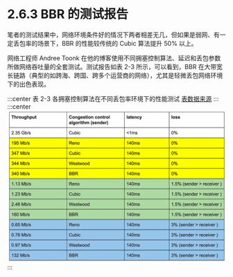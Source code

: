 # 2.6.3 BBR 的测试报告

笔者的测试结果中，网络环境条件好的情况下两者相差无几，但如果是弱网、有一定丢包率的场景下，BBR 的性能较传统的 Cubic 算法提升 50% 以上。

网络工程师 Andree Toonk 在他的博客使用不同拥塞控制算法、延迟和丢包参数所做网络吞吐量的全套测试。测试报告如表 2-3 所示，可以看到，BBR 在大带宽长链路（典型的如跨海、跨国、跨多个运营商的网络），尤其是轻微丢包网络环境下的出色表现。

:::center
表 2-3 各拥塞控制算法在不同丢包率环境下的性能测试 [表数据来源](https://toonk.io/tcp-bbr-exploring-tcp-congestion-control/index.html)
:::
:::center
  ![](../assets/result2.png)<br/>
:::